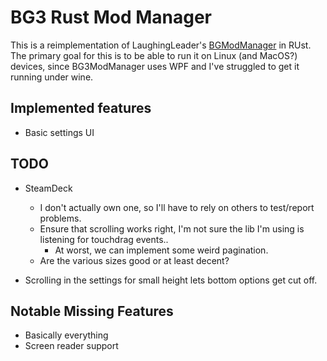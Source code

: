 # BG3 Rust Mod Manager
This is a reimplementation of LaughingLeader's [BGModManager](https://github.com/LaughingLeader/BG3ModManager) in RUst.  
The primary goal for this is to be able to run it on Linux (and MacOS?) devices, since BG3ModManager uses WPF and I've struggled to get it running under wine.

## Implemented features
- Basic settings UI

## TODO
- SteamDeck
  - I don't actually own one, so I'll have to rely on others to test/report problems.
  - Ensure that scrolling works right, I'm not sure the lib I'm using is listening for touchdrag events..
    - At worst, we can implement some weird pagination.
  - Are the various sizes good or at least decent?

- Scrolling in the settings for small height lets bottom options get cut off.                                                                                                                                                                                                                                                                                                                                                                                                                        

## Notable Missing Features
- Basically everything
- Screen reader support